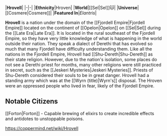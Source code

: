 |**Hrovell**|
|-|-|
|**Ethnicity**|Hroven|
|**World**|[[Sel\|Sel]]🐱︎|
|**Universe**|[[Cosmere\|Cosmere]]|
|**Featured In**|*Elantris*|

**Hrovell** is a nation under the domain of the [[Fjordell Empire\|Fjordell Empire]] located on the continent of [[Opelon\|Opelon]] on [[Sel\|Sel]] during the [[Late Era\|Late Era]]. It is located in the rural southeast of the Fjordell Empire, so they have very little knowledge of what is happening in the world outside their nation. They speak a dialect of Derethi that has evolved so much that many Fjordell have difficulty understanding them.
Like all the nations in the Fjordell Empire, Hrovell had [[Shu-Dereth\|Shu-Dereth]] as their state religion. However, due to the nation's isolation, some places do not see a Derethi priest for months, many other religions were still practiced in secret, such as the [[Jeskeri Mysteries\|Jeskeri Mysteries]]. Priests of Shu-Dereth considered their souls to be in great danger.
Hrovell had a standing army which was at the [[Wyrn (title)\|Wyrn's]] disposal.
The Hroven were an oppressed people who lived in fear, likely of the Fjordell Empire.

## Notable Citizens
[[Forton\|Forton]] - Capable brewing of elixirs to create incredible effects and antidotes to unstoppable poisons.


https://coppermind.net/wiki/Hrovell